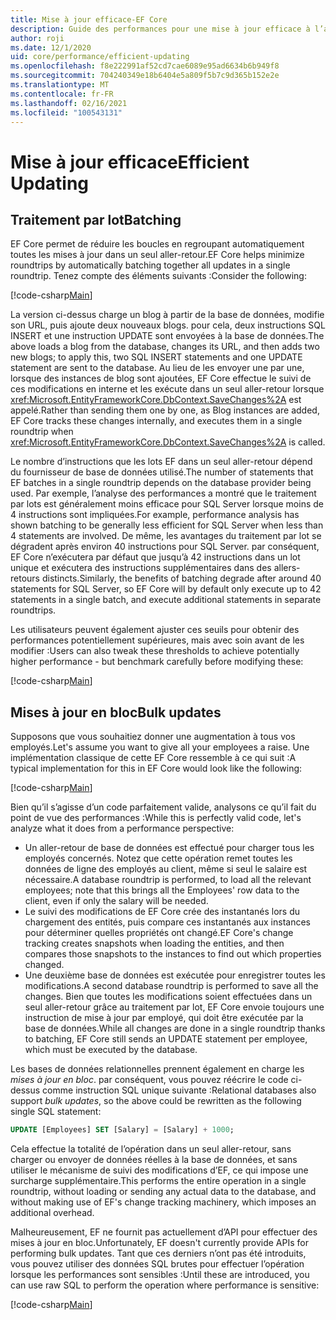 ```yaml
---
title: Mise à jour efficace-EF Core
description: Guide des performances pour une mise à jour efficace à l’aide de Entity Framework Core
author: roji
ms.date: 12/1/2020
uid: core/performance/efficient-updating
ms.openlocfilehash: f8e222991af52cd7cae6089e95ad6634b6b949f8
ms.sourcegitcommit: 704240349e18b6404e5a809f5b7c9d365b152e2e
ms.translationtype: MT
ms.contentlocale: fr-FR
ms.lasthandoff: 02/16/2021
ms.locfileid: "100543131"
---
```

# <a name="efficient-updating"></a><span data-ttu-id="1aad0-103">Mise à jour efficace</span><span class="sxs-lookup"><span data-stu-id="1aad0-103">Efficient Updating</span></span>

## <a name="batching"></a><span data-ttu-id="1aad0-104">Traitement par lot</span><span class="sxs-lookup"><span data-stu-id="1aad0-104">Batching</span></span>

<span data-ttu-id="1aad0-105">EF Core permet de réduire les boucles en regroupant automatiquement toutes les mises à jour dans un seul aller-retour.</span><span class="sxs-lookup"><span data-stu-id="1aad0-105">EF Core helps minimize roundtrips by automatically batching together all updates in a single roundtrip.</span></span> <span data-ttu-id="1aad0-106">Tenez compte des éléments suivants :</span><span class="sxs-lookup"><span data-stu-id="1aad0-106">Consider the following:</span></span>

[!code-csharp[Main](../../../samples/core/Performance/Program.cs#SaveChangesBatching)]

<span data-ttu-id="1aad0-107">La version ci-dessus charge un blog à partir de la base de données, modifie son URL, puis ajoute deux nouveaux blogs. pour cela, deux instructions SQL INSERT et une instruction UPDATE sont envoyées à la base de données.</span><span class="sxs-lookup"><span data-stu-id="1aad0-107">The above loads a blog from the database, changes its URL, and then adds two new blogs; to apply this, two SQL INSERT statements and one UPDATE statement are sent to the database.</span></span> <span data-ttu-id="1aad0-108">Au lieu de les envoyer une par une, lorsque des instances de blog sont ajoutées, EF Core effectue le suivi de ces modifications en interne et les exécute dans un seul aller-retour lorsque <xref:Microsoft.EntityFrameworkCore.DbContext.SaveChanges%2A> est appelé.</span><span class="sxs-lookup"><span data-stu-id="1aad0-108">Rather than sending them one by one, as Blog instances are added, EF Core tracks these changes internally, and executes them in a single roundtrip when <xref:Microsoft.EntityFrameworkCore.DbContext.SaveChanges%2A> is called.</span></span>

<span data-ttu-id="1aad0-109">Le nombre d’instructions que les lots EF dans un seul aller-retour dépend du fournisseur de base de données utilisé.</span><span class="sxs-lookup"><span data-stu-id="1aad0-109">The number of statements that EF batches in a single roundtrip depends on the database provider being used.</span></span> <span data-ttu-id="1aad0-110">Par exemple, l’analyse des performances a montré que le traitement par lots est généralement moins efficace pour SQL Server lorsque moins de 4 instructions sont impliquées.</span><span class="sxs-lookup"><span data-stu-id="1aad0-110">For example, performance analysis has shown batching to be generally less efficient for SQL Server when less than 4 statements are involved.</span></span> <span data-ttu-id="1aad0-111">De même, les avantages du traitement par lot se dégradent après environ 40 instructions pour SQL Server. par conséquent, EF Core n’exécutera par défaut que jusqu’à 42 instructions dans un lot unique et exécutera des instructions supplémentaires dans des allers-retours distincts.</span><span class="sxs-lookup"><span data-stu-id="1aad0-111">Similarly, the benefits of batching degrade after around 40 statements for SQL Server, so EF Core will by default only execute up to 42 statements in a single batch, and execute additional statements in separate roundtrips.</span></span>

<span data-ttu-id="1aad0-112">Les utilisateurs peuvent également ajuster ces seuils pour obtenir des performances potentiellement supérieures, mais avec soin avant de les modifier :</span><span class="sxs-lookup"><span data-stu-id="1aad0-112">Users can also tweak these thresholds to achieve potentially higher performance - but benchmark carefully before modifying these:</span></span>

[!code-csharp[Main](../../../samples/core/Performance/BatchTweakingContext.cs#BatchTweaking)]

## <a name="bulk-updates"></a><span data-ttu-id="1aad0-113">Mises à jour en bloc</span><span class="sxs-lookup"><span data-stu-id="1aad0-113">Bulk updates</span></span>

<span data-ttu-id="1aad0-114">Supposons que vous souhaitiez donner une augmentation à tous vos employés.</span><span class="sxs-lookup"><span data-stu-id="1aad0-114">Let's assume you want to give all your employees a raise.</span></span> <span data-ttu-id="1aad0-115">Une implémentation classique de cette EF Core ressemble à ce qui suit :</span><span class="sxs-lookup"><span data-stu-id="1aad0-115">A typical implementation for this in EF Core would look like the following:</span></span>

[!code-csharp[Main](../../../samples/core/Performance/Program.cs#UpdateWithoutBulk)]

<span data-ttu-id="1aad0-116">Bien qu’il s’agisse d’un code parfaitement valide, analysons ce qu’il fait du point de vue des performances :</span><span class="sxs-lookup"><span data-stu-id="1aad0-116">While this is perfectly valid code, let's analyze what it does from a performance perspective:</span></span>

* <span data-ttu-id="1aad0-117">Un aller-retour de base de données est effectué pour charger tous les employés concernés. Notez que cette opération remet toutes les données de ligne des employés au client, même si seul le salaire est nécessaire.</span><span class="sxs-lookup"><span data-stu-id="1aad0-117">A database roundtrip is performed, to load all the relevant employees; note that this brings all the Employees' row data to the client, even if only the salary will be needed.</span></span>
* <span data-ttu-id="1aad0-118">Le suivi des modifications de EF Core crée des instantanés lors du chargement des entités, puis compare ces instantanés aux instances pour déterminer quelles propriétés ont changé.</span><span class="sxs-lookup"><span data-stu-id="1aad0-118">EF Core's change tracking creates snapshots when loading the entities, and then compares those snapshots to the instances to find out which properties changed.</span></span>
* <span data-ttu-id="1aad0-119">Une deuxième base de données est exécutée pour enregistrer toutes les modifications.</span><span class="sxs-lookup"><span data-stu-id="1aad0-119">A second database roundtrip is performed to save all the changes.</span></span> <span data-ttu-id="1aad0-120">Bien que toutes les modifications soient effectuées dans un seul aller-retour grâce au traitement par lot, EF Core envoie toujours une instruction de mise à jour par employé, qui doit être exécutée par la base de données.</span><span class="sxs-lookup"><span data-stu-id="1aad0-120">While all changes are done in a single roundtrip thanks to batching, EF Core still sends an UPDATE statement per employee, which must be executed by the database.</span></span>

<span data-ttu-id="1aad0-121">Les bases de données relationnelles prennent également en charge les *mises à jour en bloc*. par conséquent, vous pouvez réécrire le code ci-dessus comme instruction SQL unique suivante :</span><span class="sxs-lookup"><span data-stu-id="1aad0-121">Relational databases also support *bulk updates*, so the above could be rewritten as the following single SQL statement:</span></span>

```sql
UPDATE [Employees] SET [Salary] = [Salary] + 1000;
```

<span data-ttu-id="1aad0-122">Cela effectue la totalité de l’opération dans un seul aller-retour, sans charger ou envoyer de données réelles à la base de données, et sans utiliser le mécanisme de suivi des modifications d’EF, ce qui impose une surcharge supplémentaire.</span><span class="sxs-lookup"><span data-stu-id="1aad0-122">This performs the entire operation in a single roundtrip, without loading or sending any actual data to the database, and without making use of EF's change tracking machinery, which imposes an additional overhead.</span></span>

<span data-ttu-id="1aad0-123">Malheureusement, EF ne fournit pas actuellement d’API pour effectuer des mises à jour en bloc.</span><span class="sxs-lookup"><span data-stu-id="1aad0-123">Unfortunately, EF doesn't currently provide APIs for performing bulk updates.</span></span> <span data-ttu-id="1aad0-124">Tant que ces derniers n’ont pas été introduits, vous pouvez utiliser des données SQL brutes pour effectuer l’opération lorsque les performances sont sensibles :</span><span class="sxs-lookup"><span data-stu-id="1aad0-124">Until these are introduced, you can use raw SQL to perform the operation where performance is sensitive:</span></span>

[!code-csharp[Main](../../../samples/core/Performance/Program.cs#UpdateWithBulk)]
